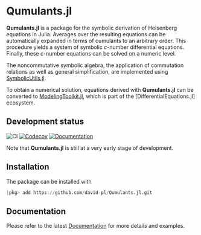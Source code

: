 # Qumulants.jl
**Qumulants.jl** is a package for the symbolic derivation of Heisenberg equations in Julia. Averages over the resulting equations can be automatically expanded in terms of cumulants to an arbitrary order. This procedure yields a system of symbolic *c*-number differential equations. Finally, these *c*-number equations can be solved on a numeric level.

The noncommutative symbolic algebra, the application of commutation relations as well as general simplification, are implemented using [SymbolicUtils.jl](https://github.com/JuliaSymbolics/SymbolicUtils.jl).

To obtain a numerical solution, equations derived with **Qumulants.jl** can be converted to [ModelingToolkit.jl](https://github.com/SciML/ModelingToolkit.jl), which is part of the [DifferentialEquations.jl] ecosystem.

## Development status

![CI](https://github.com/david-pl/Qumulants.jl/workflows/CI/badge.svg) [![Codecov][codecov-img]][codecov-url] [![Documentation][docs-img]][docs-url]

Note that **Qumulants.jl** is still at a very early stage of development.

## Installation

The package can be installed with

```julia
|pkg> add https://github.com/david-pl/Qumulants.jl.git
```

## Documentation

Please refer to the latest [Documentation][docs-url] for more details and examples.

[codecov-url]: https://codecov.io/gh/david-pl/Qumulants.jl/branch/master/
[codecov-img]: https://codecov.io/gh/david-pl/Qumulants.jl/branch/master/graph/badge.svg

[docs-url]: https://david-pl.github.io/Qumulants.jl/dev/
[docs-img]: https://img.shields.io/badge/docs-dev-blue.svg
